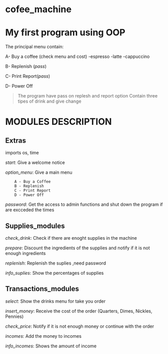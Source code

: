 # cofee_machine
# My first program using OOP

The principal menu contain:

A- Buy a coffee (check menu and cost)
  -espresso
  -latte
  -cappuccino
  
B- Replenish (*pass*)

C- Print Report(*pass*)

D- Power Off


> The program have pass on replesh and report option
> Contain three tipes of drink and give change


# MODULES DESCRIPTION

## Extras
imports os, time

*start*: Give a welcome notice

*option_menu*: Give a main menu

        A - Buy a Coffee
        B - Replenish
        C - Print Report
        D - Power Off
*password*: Get the access to admin functions and shut down the program if are excceded the times



## Supplies_modules
*check_drink*: Check if there are enoght supplies in the machine

*prepare*: Discount the ingredients of the supplies and notify if it is not enough ingredients

*replenish*: Replenish the suplies ,need password

*info_suplies*:  Show the percentages of supplies



## Transactions_modules
*select*: Show the drinks menu for take you order

*insert_money*: Receive the cost of the order (Quarters, Dimes, Nickles, Pennies)

*check_price*: Notify if it is not enough money or continue with the order

*incomes*: Add the money to incomes

*info_incomes*: Shows the amount of income





